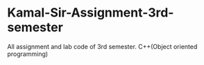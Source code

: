 # Kamal-Sir-Assignment-3rd-semester
All assignment and lab code of 3rd semester. C++(Object oriented programming)

